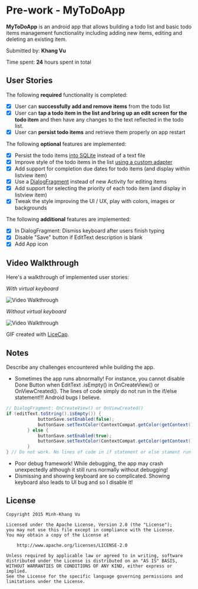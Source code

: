 
# Pre-work - MyToDoApp

**MyToDoApp** is an android app that allows building a todo list and basic todo items management functionality including adding new items, editing and deleting an existing item.

Submitted by: **Khang Vu**

Time spent: **24** hours spent in total

## User Stories

The following **required** functionality is completed:

* [x] User can **successfully add and remove items** from the todo list
* [x] User can **tap a todo item in the list and bring up an edit screen for the todo item** and then have any changes to the text reflected in the todo list.
* [x] User can **persist todo items** and retrieve them properly on app restart

The following **optional** features are implemented:

* [x] Persist the todo items [into SQLite](http://guides.codepath.com/android/Persisting-Data-to-the-Device#sqlite) instead of a text file
* [x] Improve style of the todo items in the list [using a custom adapter](http://guides.codepath.com/android/Using-an-ArrayAdapter-with-ListView)
* [x] Add support for completion due dates for todo items (and display within listview item)
* [x] Use a [DialogFragment](http://guides.codepath.com/android/Using-DialogFragment) instead of new Activity for editing items
* [x] Add support for selecting the priority of each todo item (and display in listview item)
* [x] Tweak the style improving the UI / UX, play with colors, images or backgrounds

The following **additional** features are implemented:

* [x] In DialogFragment: Dismiss keyboard after users finish typing
* [x] Disable "Save" button if EditText description is blank
* [x] Add App icon

## Video Walkthrough 

Here's a walkthrough of implemented user stories:

_With virtual keyboard_

<img src='http://i.imgur.com/ZAuKSmI.gif' title='With virtual keyboard' width='' alt='Video Walkthrough' />

_Without virtual keyboard_

<img src='http://i.imgur.com/2PjhjQ0.gif' title='Without virtual keyboard' width='' alt='Video Walkthrough' />

GIF created with [LiceCap](http://www.cockos.com/licecap/).

## Notes

Describe any challenges encountered while building the app.
- Sometimes the app runs abnormally! For instance, you cannot disable Done Button when EditText .isEmpty() in OnCreateView() or OnViewCreated(). The lines of code simply do not run in the if/else statement!!! Android bugs I believe.
```Java
// DialogFragment: OnCreateView() or OnViewCreated()
if (editText.toString().isEmpty()) {
            buttonSave.setEnabled(false);
            buttonSave.setTextColor(ContextCompat.getColor(getContext(), R.color.gray));
        } else {
            buttonSave.setEnabled(true);
            buttonSave.setTextColor(ContextCompat.getColor(getContext(), R.color.dark_blue));
        }
} // Do not work. No lines of code in if statement or else stament run!
```
- Poor debug framework! While debugging, the app may crash unexpectedly although it still runs normally without debugging!
- Dismissing and showing keyboard are so complicated. Showing keyboard also leads to UI bug and so I disable it!

## License

    Copyright 2015 Minh-Khang Vu

    Licensed under the Apache License, Version 2.0 (the "License");
    you may not use this file except in compliance with the License.
    You may obtain a copy of the License at

        http://www.apache.org/licenses/LICENSE-2.0

    Unless required by applicable law or agreed to in writing, software
    distributed under the License is distributed on an "AS IS" BASIS,
    WITHOUT WARRANTIES OR CONDITIONS OF ANY KIND, either express or implied.
    See the License for the specific language governing permissions and
    limitations under the License.
